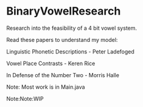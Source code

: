 BinaryVowelResearch
===================

Research into the feasibility of a 4 bit vowel system.

Read these papers to understand my model:

Linguistic Phonetic Descriptions - Peter Ladefoged

Vowel Place Contrasts - Keren Rice

In Defense of the Number Two - Morris Halle

Note: Most work is in Main.java

Note:Note:WIP

